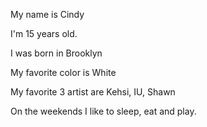 My name is Cindy

I'm 15 years old.

I was born in Brooklyn

My favorite color is White

My favorite 3 artist are Kehsi, IU, Shawn

On the weekends I like to sleep, eat and play.